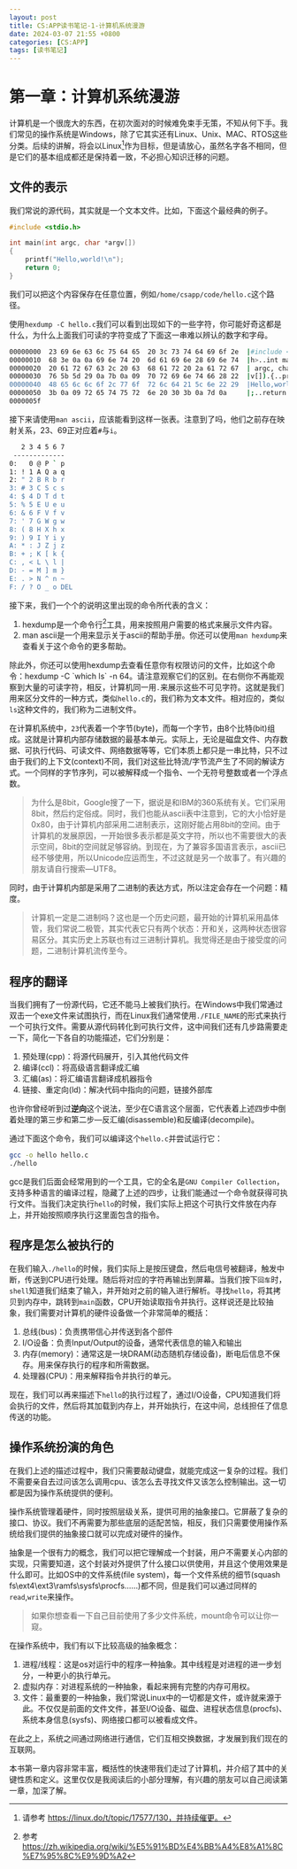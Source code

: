 ```yaml
---
layout: post
title: CS:APP读书笔记-1-计算机系统漫游
date: 2024-03-07 21:55 +0800
categories: [CS:APP]
tags: [读书笔记]
---
```

# 第一章：计算机系统漫游

计算机是一个很庞大的东西，在初次面对的时候难免束手无策，不知从何下手。我们常见的操作系统是Windows，除了它其实还有Linux、Unix、MAC、RTOS这些分类。后续的讲解，将会以Linux[^linux是什么]作为目标，但是请放心，虽然名字各不相同，但是它们的基本组成都还是保持着一致，不必担心知识迁移的问题。



## 文件的表示

我们常说的源代码，其实就是一个文本文件。比如，下面这个最经典的例子。

```c
#include <stdio.h>

int main(int argc, char *argv[])
{
    printf("Hello,world!\n");
    return 0;
}
```

我们可以把这个内容保存在任意位置，例如`/home/csapp/code/hello.c`这个路径。

使用`hexdump -C hello.c`我们可以看到出现如下的一些字符，你可能好奇这都是什么，为什么上面我们可读的字符变成了下面这一串难以辨认的数字和字母。

```bash
00000000  23 69 6e 63 6c 75 64 65  20 3c 73 74 64 69 6f 2e  |#include <stdio.|
00000010  68 3e 0a 0a 69 6e 74 20  6d 61 69 6e 28 69 6e 74  |h>..int main(int|
00000020  20 61 72 67 63 2c 20 63  68 61 72 20 2a 61 72 67  | argc, char *arg|
00000030  76 5b 5d 29 0a 7b 0a 09  70 72 69 6e 74 66 28 22  |v[]).{..printf("|
00000040  48 65 6c 6c 6f 2c 77 6f  72 6c 64 21 5c 6e 22 29  |Hello,world!\n")|
00000050  3b 0a 09 72 65 74 75 72  6e 20 30 3b 0a 7d 0a     |;..return 0;.}.|
0000005f

```

接下来请使用`man ascii`，应该能看到这样一张表。注意到了吗，他们之前存在映射关系，23、69正对应着`#`与`i`。

```bash
   2 3 4 5 6 7       
 -------------
0:   0 @ P ` p
1: ! 1 A Q a q
2: " 2 B R b r
3: # 3 C S c s
4: $ 4 D T d t
5: % 5 E U e u
6: & 6 F V f v
7: ' 7 G W g w
8: ( 8 H X h x
9: ) 9 I Y i y
A: * : J Z j z
B: + ; K [ k {
C: , < L \ l |
D: - = M ] m }
E: . > N ^ n ~
F: / ? O _ o DEL

```

接下来，我们一个个的说明这里出现的命令所代表的含义：

1.   hexdump是一个命令行[^命令行是什么]工具，用来按照用户需要的格式来展示文件内容。
2.   man ascii是一个用来显示关于ascii的帮助手册。你还可以使用`man hexdump`来查看关于这个命令的更多帮助。

除此外，你还可以使用hexdump去查看任意你有权限访问的文件，比如这个命令：hexdump -C \`which ls\` -n 64。请注意观察它们的区别。在右侧你不再能观察到大量的可读字符，相反，计算机同一用`.`来展示这些不可见字符。这就是我们用来区分文件的一种方式，类似`hello.c`的，我们称为文本文件。相对应的，类似`ls`这种文件的，我们称为二进制文件。

在计算机系统中，`23`代表着一个字节(byte)，而每一个字节，由8个比特(bit)组成。这就是计算机内部存储数据的最基本单元。实际上，无论是磁盘文件、内存数据、可执行代码、可读文件、网络数据等等，它们本质上都只是一串比特，只不过由于我们的上下文(context)不同，我们对这些比特流/字节流产生了不同的解读方式。一个同样的字节序列，可以被解释成一个指令、一个无符号整数或者一个浮点数。

>   为什么是8bit，Google搜了一下，据说是和IBM的360系统有关。它们采用8bit，然后约定俗成。同时，我们也能从ascii表中注意到，它的大小恰好是0x80，由于计算机内部采用二进制表示，这刚好能占用8bit的空间。由于计算机的发展原因，一开始很多表示都是英文字符，所以也不需要很大的表示空间，8bit的空间就足够容纳。到现在，为了兼容多国语言表示，ascii已经不够使用，所以Unicode应运而生，不过这就是另一个故事了。有兴趣的朋友请自行搜索—UTF8。

同时，由于计算机内部是采用了二进制的表达方式，所以注定会存在一个问题：精度。

>   计算机一定是二进制吗？这也是一个历史问题，最开始的计算机采用晶体管，我们常说二极管，其实代表它只有两个状态：开和关，这两种状态很容易区分。其实历史上苏联也有过三进制计算机。我觉得还是由于接受度的问题，二进制计算机流传至今。



## 程序的翻译

当我们拥有了一份源代码，它还不能马上被我们执行。在Windows中我们常通过双击一个exe文件来试图执行，而在Linux我们通常使用`./FILE_NAME`的形式来执行一个可执行文件。需要从源代码转化到可执行文件，这中间我们还有几步路需要走一下，简化一下各自的功能描述，它们分别是：

1.   预处理(cpp)：将源代码展开，引入其他代码文件
2.   编译(ccl)：将高级语言翻译成汇编
3.   汇编(as)：将汇编语言翻译成机器指令
4.   链接、重定向(ld)：解决代码中指向的问题，链接外部库

也许你曾经听到过**逆向**这个说法，至少在C语言这个层面，它代表着上述四步中倒着处理的第三步和第二步—反汇编(disassemble)和反编译(decompile)。

通过下面这个命令，我们可以编译这个`hello.c`并尝试运行它：

```bash
gcc -o hello hello.c 
./hello
```

gcc是我们后面会经常用到的一个工具，它的全名是`GNU Compiler Collection`，支持多种语言的编译过程，隐藏了上述的四步，让我们能通过一个命令就获得可执行文件。当我们决定执行`hello`的时候，我们实际上把这个可执行文件放在内存上，并开始按照顺序执行这里面包含的指令。

## 程序是怎么被执行的

在我们输入`./hello`的时候，我们实际上是按压键盘，然后电信号被翻译，触发中断，传送到CPU进行处理。随后将对应的字符再输出到屏幕。当我们按下`回车`时，`shell`知道我们结束了输入，并开始对之前的输入进行解析。寻找`hello`，将其拷贝到内存中，跳转到`main`函数，CPU开始读取指令并执行。这样说还是比较抽象，我们需要对计算机的硬件设备做一个非常简单的概括：

1.   总线(bus)：负责携带信心并传送到各个部件
2.   I/O设备：负责Input/Output的设备，通常代表信息的输入和输出
3.   内存(memory)：通常这是一块DRAM(动态随机存储设备)，断电后信息不保存。用来保存执行的程序和所需数据。
4.   处理器(CPU)：用来解释指令并执行的单元。

现在，我们可以再来描述下`hello`的执行过程了，通过I/O设备，CPU知道我们将会执行的文件，然后将其加载到内存上，并开始执行，在这中间，总线担任了信息传送的功能。

## 操作系统扮演的角色

在我们上述的描述过程中，我们只需要敲动键盘，就能完成这一复杂的过程。我们不需要亲自去过问该怎么调用cpu、该怎么去寻找文件又该怎么控制输出。这一切都是因为操作系统提供的便利。

操作系统管理着硬件，同时按照层级关系，提供可用的抽象接口。它屏蔽了复杂的接口、协议。我们不再需要为那些底层的适配苦恼，相反，我们只需要使用操作系统给我们提供的抽象接口就可以完成对硬件的操作。

抽象是一个很有力的概念，我们可以把它理解成一个封装，用户不需要关心内部的实现，只需要知道，这个封装对外提供了什么接口以供使用，并且这个使用效果是什么即可。比如OS中的文件系统(file system)，每一个文件系统的细节(squash fs\ext4\ext3\ramfs\sysfs\procfs……)都不同，但是我们可以通过同样的`read`,`write`来操作。

>   如果你想查看一下自己目前使用了多少文件系统，mount命令可以让你一窥。

在操作系统中，我们有以下比较高级的抽象概念：

1.   进程/线程：这是os对运行中的程序一种抽象。其中线程是对进程的进一步划分，一种更小的执行单元。
2.   虚拟内存：对进程系统的一种抽象，看起来拥有完整的内存可用权。
3.   文件：最重要的一种抽象，我们常说Linux中的一切都是文件，或许就来源于此。不仅仅是前面的文件文件，甚至I/O设备、磁盘、进程状态信息(procfs)、系统本身信息(sysfs)、网络接口都可以被看成文件。

在此之上，系统之间通过网络进行通信，它们互相交换数据，才发展到我们现在的互联网。



本书第一章内容非常丰富，概括性的快速带我们走过了计算机，并介绍了其中的关键性质和定义。这里仅仅是我阅读后的小部分理解，有兴趣的朋友可以自己阅读第一章，加深了解。

[^linux是什么]: 请参考 https://linux.do/t/topic/17577/130，并持续催更。

[^命令行是什么]: 参考 https://zh.wikipedia.org/wiki/%E5%91%BD%E4%BB%A4%E8%A1%8C%E7%95%8C%E9%9D%A2

